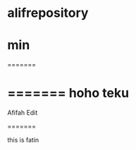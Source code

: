 # alifrepository



min
=======

=======

=======
hoho teku
=======



Afifah Edit

=======

this is fatin

